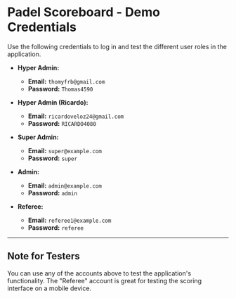 # Padel Scoreboard - Demo Credentials

Use the following credentials to log in and test the different user roles in the application.

- **Hyper Admin:**
  - **Email:** `thomyfrb@gmail.com`
  - **Password:** `Thomas4590`

- **Hyper Admin (Ricardo):**
  - **Email:** `ricardoveloz24@gmail.com`
  - **Password:** `RICARDO4080`

- **Super Admin:**
  - **Email:** `super@example.com`
  - **Password:** `super`

- **Admin:**
  - **Email:** `admin@example.com`
  - **Password:** `admin`

- **Referee:**
  - **Email:** `referee1@example.com`
  - **Password:** `referee`

---

## Note for Testers

You can use any of the accounts above to test the application's functionality. The "Referee" account is great for testing the scoring interface on a mobile device.
